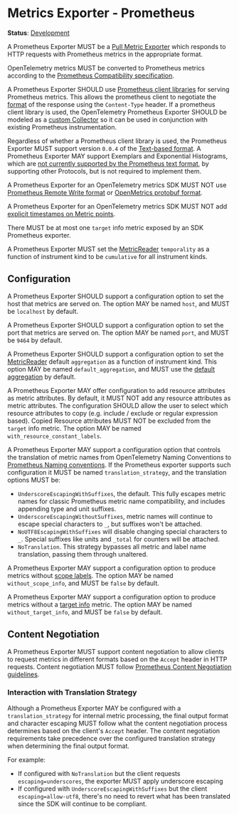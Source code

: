 <!--- Hugo front matter used to generate the website version of this page:
linkTitle: Prometheus
--->

# Metrics Exporter - Prometheus

**Status**: [Development](../../document-status.md)

A Prometheus Exporter MUST be a [Pull Metric Exporter](../sdk.md#pull-metric-exporter)
which responds to HTTP requests with Prometheus metrics in the appropriate format.

OpenTelemetry metrics MUST be converted to Prometheus metrics according to the
[Prometheus Compatibility specification](../../compatibility/prometheus_and_openmetrics.md).

A Prometheus Exporter SHOULD use
[Prometheus client libraries](https://prometheus.io/docs/instrumenting/clientlibs/)
for serving Prometheus metrics. This allows the prometheus client to negotiate
the [format](https://github.com/prometheus/docs/blob/main/docs/instrumenting/exposition_formats.md)
of the response using the `Content-Type` header. If a prometheus client library
is used, the OpenTelemetry Prometheus Exporter SHOULD be modeled as a
[custom Collector](https://prometheus.io/docs/instrumenting/writing_clientlibs/#overall-structure)
so it can be used in conjunction with existing Prometheus instrumentation.

Regardless of whether a Prometheus client library is used, the Prometheus
Exporter MUST support version `0.0.4` of the
[Text-based format](https://github.com/prometheus/docs/blob/main/docs/instrumenting/exposition_formats.md#text-based-format).
A Prometheus Exporter MAY support Exemplars and Exponential Histograms,
which are [not currently supported by the Prometheus text format](../../compatibility/prometheus_and_openmetrics.md#differences-between-prometheus-formats),
by supporting other Protocols, but is not required to implement them.

A Prometheus Exporter for an OpenTelemetry metrics SDK MUST NOT use
[Prometheus Remote Write format](https://github.com/prometheus/prometheus/blob/main/prompb/remote.proto)
or [OpenMetrics protobuf format](https://github.com/prometheus/OpenMetrics/blob/v1.0.0/specification/OpenMetrics.md#protobuf-format).

A Prometheus Exporter for an OpenTelemetry metrics SDK MUST NOT add
[explicit timestamps on Metric points](https://github.com/prometheus/OpenMetrics/blob/v1.0.0/specification/OpenMetrics.md#metric).

There MUST be at most one `target` info metric exposed by an SDK
Prometheus exporter.

A Prometheus Exporter MUST set
the [MetricReader](../sdk.md#metricreader) `temporality` as a function of
instrument kind to be `cumulative` for all instrument kinds.

## Configuration

A Prometheus Exporter SHOULD support a configuration option to set the host
that metrics are served on. The option MAY be named `host`, and MUST be `localhost`
by default.

A Prometheus Exporter SHOULD support a configuration option to set the port
that metrics are served on. The option MAY be named `port`, and MUST be `9464` by
default.

A Prometheus Exporter SHOULD support a configuration option to set
the [MetricReader](../sdk.md#metricreader) default `aggregation` as a function
of instrument kind. This option MAY be named `default_aggregation`, and MUST use
the [default aggregation](../sdk.md#default-aggregation) by default.

A Prometheus Exporter MAY offer configuration to add resource attributes as metric attributes.
By default, it MUST NOT add any resource attributes as metric attributes.
The configuration SHOULD allow the user to select which resource attributes to copy (e.g.
include / exclude or regular expression based). Copied Resource attributes MUST NOT be
excluded from the `target` info metric. The option MAY be named `with_resource_constant_labels`.

A Prometheus Exporter MAY support a configuration option that controls the translation of metric names from OpenTelemetry Naming Conventions to [Prometheus Naming conventions](https://prometheus.io/docs/practices/naming/).
If the Prometheus exporter supports such configuration it MUST be named `translation_strategy`, and the translation options MUST be:

- `UnderscoreEscapingWithSuffixes`, the default. This fully escapes metric names for classic Prometheus metric name compatibility, and includes appending type and unit suffixes.
- `UnderscoreEscapingWithoutSuffixes`, metric names will continue to escape special characters to `_`, but suffixes won't be attached.
- `NoUTF8EscapingWithSuffixes` will disable changing special characters to `_`. Special suffixes like units and `_total` for counters will be attached.
- `NoTranslation`. This strategy bypasses all metric and label name translation, passing them through unaltered.

A Prometheus Exporter MAY support a configuration option to produce metrics without [scope labels](../../compatibility/prometheus_and_openmetrics.md#instrumentation-scope-1).
The option MAY be named `without_scope_info`, and MUST be `false` by default.

A Prometheus Exporter MAY support a configuration option to produce metrics without a [target info](../../compatibility/prometheus_and_openmetrics.md#resource-attributes-1)
metric. The option MAY be named `without_target_info`, and MUST be `false` by default.

## Content Negotiation

A Prometheus Exporter MUST support content negotiation to allow clients to request
metrics in different formats based on the `Accept` header in HTTP requests. Content
negotiation MUST follow [Prometheus Content Negotiation guidelines](https://prometheus.io/docs/instrumenting/content_negotiation/).

### Interaction with Translation Strategy

Although a Prometheus Exporter MAY be configured with a `translation_strategy` for internal metric processing, the final output format and character escaping MUST follow what the content negotiation process determines based on the client's `Accept` header. The content negotiation requirements take precedence over the configured translation strategy when determining the final output format.

For example:

- If configured with `NoTranslation` but the client requests `escaping=underscores`, the exporter MUST apply underscore escaping
- If configured with `UnderscoreEscapingWithSuffixes` but the client `escaping=allow-utf8`, there's no need to revert what has been translated since the SDK will continue to be compliant.

